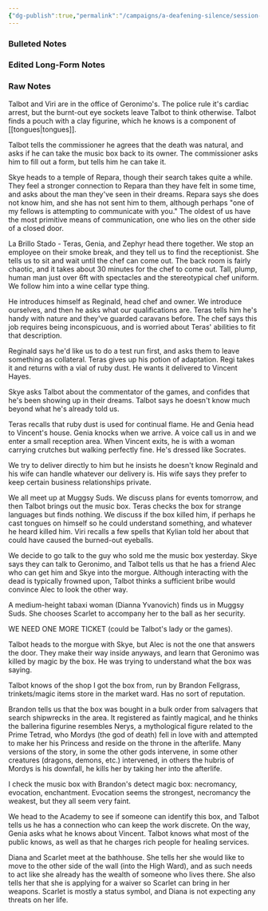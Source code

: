 ```yaml
---
{"dg-publish":true,"permalink":"/campaigns/a-deafening-silence/session-notes/session-29/"}
---
```


### Bulleted Notes

### Edited Long-Form Notes 

### Raw Notes
Talbot and Viri are in the office of Geronimo's. The police rule it's cardiac arrest, but the burnt-out eye sockets leave Talbot to think otherwise. Talbot finds a pouch with a clay figurine, which he knows is a component of [[tongues\|tongues]].

Talbot tells the commissioner he agrees that the death was natural, and asks if he can take the music box back to its owner. The commissioner asks him to fill out a form, but tells him he can take it.

Skye heads to a temple of Repara, though their search takes quite a while. They feel a stronger connection to Repara than they have felt in some time, and asks about the man they've seen in their dreams. Repara says she does not know him, and she has not sent him to them, although perhaps "one of my fellows is attempting to communicate with you." The oldest of us have the most primitive means of communication, one who lies on the other side of a closed door.

La Brillo Stado - Teras, Genia, and Zephyr head there together. We stop an employee on their smoke break, and they tell us to find the receptionist. She tells us to sit and wait until the chef can come out. The back room is fairly chaotic, and it takes about 30 minutes for the chef to come out. Tall, plump, human man just over 6ft with spectacles and the stereotypical chef uniform. We follow him into a wine cellar type thing. 

He introduces himself as Reginald, head chef and owner. We introduce ourselves, and then he asks what our qualifications are. Teras tells him he's handy with nature and they've guarded caravans before. The chef says this job requires being inconspicuous, and is worried about Teras' abilities to fit that description. 

Reginald says he'd like us to do a test run first, and asks them to leave something as collateral. Teras gives up his potion of adaptation. Regi takes it and returns with a vial of ruby dust. He wants it delivered to Vincent Hayes.

Skye asks Talbot about the commentator of the games, and confides that he's been showing up in their dreams. Talbot says he doesn't know much beyond what he's already told us. 

Teras recalls that ruby dust is used for continual flame. He and Genia head to Vincent's house. Genia knocks when we arrive. A voice call us in and we enter a small reception area. When Vincent exits, he is with a woman carrying crutches but walking perfectly fine. He's dressed like Socrates. 

We try to deliver directly to him but he insists he doesn't know Reginald and his wife can handle whatever our delivery is. His wife says they prefer to keep certain business relationships private.

We all meet up at Muggsy Suds. We discuss plans for events tomorrow, and then Talbot brings out the music box. Teras checks the box for strange languages but finds nothing. We discuss if the box killed him, if perhaps he cast tongues on himself so he could understand something, and whatever he heard killed him. Viri recalls a few spells that Kylian told her about that could have caused the burned-out eyeballs.

We decide to go talk to the guy who sold me the music box yesterday. Skye says they can talk to Geronimo, and Talbot tells us that he has a friend Alec who can get him and Skye into the morgue. Although interacting with the dead is typically frowned upon, Talbot thinks a sufficient bribe would convince Alec to look the other way.

A medium-height tabaxi woman (Dianna Yvanovich) finds us in Muggsy Suds. She chooses Scarlet to accompany her to the ball as her security. 

WE NEED ONE MORE TICKET (could be Talbot's lady or the games).

Talbot heads to the morgue with Skye, but Alec is not the one that answers the door. They make their way inside anyways, and learn that Geronimo was killed by magic by the box. He was trying to understand what the box was saying.

Talbot knows of the shop I got the box from, run by Brandon Fellgrass, trinkets/magic items store in the market ward. Has no sort of reputation. 

Brandon tells us that the box was bought in a bulk order from salvagers that search shipwrecks in the area. It registered as faintly magical, and he thinks the ballerina figurine resembles Nerys, a mythological figure related to the Prime Tetrad, who Mordys (the god of death) fell in love with and attempted to make her his Princess and reside on the throne in the afterlife. Many versions of the story, in some the other gods intervene, in some other creatures (dragons, demons, etc.) intervened, in others the hubris of Mordys is his downfall, he kills her by taking her into the afterlife. 

I check the music box with Brandon's detect magic box: necromancy, evocation, enchantment. Evocation seems the strongest, necromancy the weakest, but they all seem very faint.

We head to the Academy to see if someone can identify this box, and Talbot tells us he has a connection who can keep the work discrete. On the way, Genia asks what he knows about Vincent. Talbot knows what most of the public knows, as well as that he charges rich people for healing services.

Diana and Scarlet meet at the bathhouse. She tells her she would like to move to the other side of the wall (into the High Ward), and as such needs to act like she already has the wealth of someone who lives there. She also tells her that she is applying for a waiver so Scarlet can bring in her weapons. Scarlet is mostly a status symbol, and Diana is not expecting any threats on her life. 